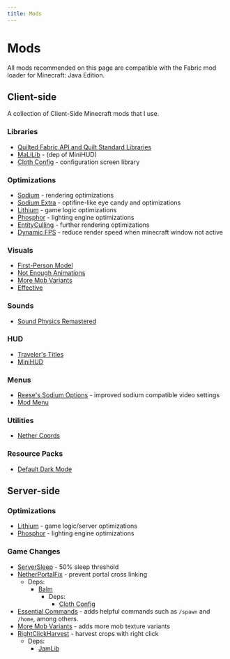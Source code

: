 ```yaml
---
title: Mods
---
```


# Mods

All mods recommended on this page are compatible with the Fabric mod loader for
Minecraft: Java Edition.

## Client-side

A collection of Client-Side Minecraft mods that I use.

### Libraries

- [Quilted Fabric API and Quilt Standard Libraries](https://modrinth.com/mod/qsl)
- [MaLiLib](https://www.curseforge.com/minecraft/mc-mods/malilib) - (dep of MiniHUD)
- [Cloth Config](https://modrinth.com/mod/cloth-config) - configuration screen library

### Optimizations

- [Sodium](https://modrinth.com/mod/sodium) - rendering optimizations
- [Sodium Extra](https://modrinth.com/mod/sodium-extra) - optifine-like eye
  candy and optimizations
- [Lithium](https://modrinth.com/mod/lithium) - game logic optimizations
- [Phosphor](https://modrinth.com/mod/phosphor) - lighting engine optimizations
- [EntityCulling](https://modrinth.com/mod/entityculling) - further rendering
  optimizations
- [Dynamic FPS](https://modrinth.com/mod/dynamic-fps) - reduce render speed when
  minecraft window not active

### Visuals

- [First-Person Model](https://modrinth.com/mod/first-person-model)
- [Not Enough Animations](https://modrinth.com/mod/not-enough-animations)
- [More Mob Variants](https://modrinth.com/mod/more-mob-variants)
- [Effective](https://www.curseforge.com/minecraft/mc-mods/effective)

### Sounds

- [Sound Physics Remastered](https://modrinth.com/mod/sound-physics-remastered)

### HUD

- [Traveler's Titles](https://modrinth.com/mod/travelers-titles)
- [MiniHUD](https://www.curseforge.com/minecraft/mc-mods/minihud)

### Menus

- [Reese's Sodium Options](https://modrinth.com/mod/reeses-sodium-options) -
  improved sodium compatible video settings
- [Mod Menu](https://modrinth.com/mod/modmenu)

### Utilities

- [Nether Coords](https://modrinth.com/mod/nether-coords)

### Resource Packs

- [Default Dark Mode](https://modrinth.com/resourcepack/default-dark-mode)

## Server-side

### Optimizations

- [Lithium](https://modrinth.com/mod/lithium) - game logic/server optimizations
- [Phosphor](https://modrinth.com/mod/phosphor) - lighting engine optimizations

### Game Changes

- [ServerSleep](https://modrinth.com/datapack/serversleep) - 50% sleep threshold
- [NetherPortalFix](https://modrinth.com/mod/netherportalfix) - prevent portal
  cross linking
  - Deps:
    - [Balm](https://modrinth.com/mod/balm)
      - Deps:
        - [Cloth Config](https://modrinth.com/mod/cloth-config)
- [Essential Commands](https://modrinth.com/mod/essential-commands) - adds helpful commands such as `/spawn` and
  `/home`, among others.
- [More Mob Variants](https://modrinth.com/mod/more-mob-variants) - adds more
  mob texture variants
- [RightClickHarvest](https://modrinth.com/mod/rightclickharvest) - harvest
  crops with right click
  - Deps:
    - [JamLib](https://modrinth.com/mod/jamlib)
